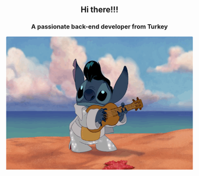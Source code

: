 <h2 align="center">  Hi there!!!</h2>
<h3 align="center">A passionate back-end developer from Turkey</h3>
<div align="center">
  <img src="https://github.com/hesnacaliskan/hesnacaliskan/blob/main/stitch_dance.gif?raw=true" width="600" height="358" />
</div>

